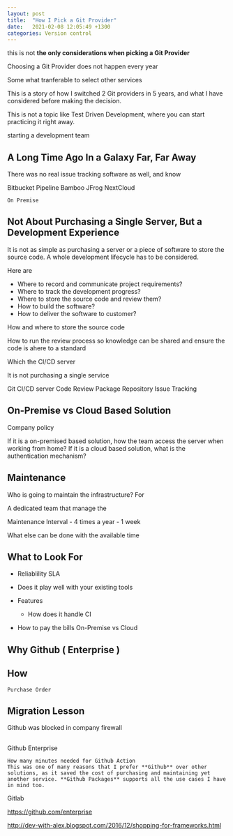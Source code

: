 ```yaml
---
layout: post
title:  "How I Pick a Git Provider"
date:   2021-02-08 12:05:49 +1300
categories: Version control
---
```


this is not **the only considerations when picking a Git Provider**

Choosing a Git Provider does not happen every year 

Some what tranferable to select other services


This is a story of how I switched 2 Git providers in 5 years, and what I have considered before making the decision. 

This is not a topic like Test Driven Development, where you can start practicing it right away. 

starting a development team



## A Long Time Ago In a Galaxy Far, Far Away

There was no real issue tracking software as well, and know

Bitbucket
    Pipeline
    Bamboo
    JFrog
    NextCloud

    On Premise
    

## Not About Purchasing a Single Server, But a Development Experience

It is not as simple as purchasing a server or a piece of software to store the source code. A whole development lifecycle has to be considered.

Here are 

* Where to record and communicate project requirements?
* Where to track the development progress?
* Where to store the source code and review them?
* How to build the software?
* How to deliver the software to customer?


How and where to store the source code

How to run the review process so knowledge can be shared and ensure the code is ahere to a standard

Which the CI/CD server 



It is not purchasing a single service

Git
CI/CD server
Code Review
Package Repository
Issue Tracking

## On-Premise vs Cloud Based Solution

Company policy

If it is a on-premised based solution, how the team access the server when working from home? If it is a cloud based solution, what is the authentication mechanism?

## Maintenance

Who is going to maintain the infrastructure? For 

A dedicated team that manage the 



Maintenance Interval - 4 times a year - 1 week 

What else can be done with the available time 







## What to Look For

* Reliablility SLA
* Does it play well with your existing tools 


* Features
    - How does it handle CI
* How to pay the bills
On-Premise vs Cloud



## Why Github ( Enterprise )

## How

    Purchase Order

## Migration Lesson

Github was blocked in company firewall


## 

Github Enterprise

    How many minutes needed for Github Action
    This was one of many reasons that I prefer **Github** over other solutions, as it saved the cost of purchasing and maintaining yet another service. **Github Packages** supports all the use cases I have in mind too.
    
Gitlab

https://github.com/enterprise

http://dev-with-alex.blogspot.com/2016/12/shopping-for-frameworks.html
